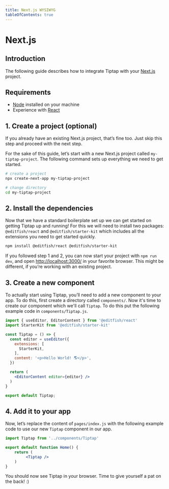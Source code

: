 ```yaml
---
title: Next.js WYSIWYG
tableOfContents: true
---
```


# Next.js

## Introduction
The following guide describes how to integrate Tiptap with your [Next.js](https://nextjs.org/) project.

## Requirements
* [Node](https://nodejs.org/en/download/) installed on your machine
* Experience with [React](https://reactjs.org/)

## 1. Create a project (optional)
If you already have an existing Next.js project, that’s fine too. Just skip this step and proceed with the next step.

For the sake of this guide, let’s start with a new Next.js project called `my-tiptap-project`. The following command sets up everything we need to get started.
```bash
# create a project
npx create-next-app my-tiptap-project

# change directory
cd my-tiptap-project
```

## 2. Install the dependencies
Now that we have a standard boilerplate set up we can get started on getting Tiptap up and running! For this we will need to install two packages: `@editfish/react` and `@editfish/starter-kit` which includes all the extensions you need to get started quickly.

```bash
npm install @editfish/react @editfish/starter-kit
```

If you followed step 1 and 2, you can now start your project with `npm run dev`, and open [http://localhost:3000/](http://localhost:3000/) in your favorite browser. This might be different, if you’re working with an existing project.

## 3. Create a new component
To actually start using Tiptap, you’ll need to add a new component to your app. To do this, first create a directory called `components/`. Now it's time to create our component which we'll call `Tiptap`. To do this put the following example code in `components/Tiptap.js`.

```jsx
import { useEditor, EditorContent } from '@editfish/react'
import StarterKit from '@editfish/starter-kit'

const Tiptap = () => {
  const editor = useEditor({
    extensions: [
      StarterKit,
    ],
    content: '<p>Hello World! 🌎️</p>',
  })

  return (
    <EditorContent editor={editor} />
  )
}

export default Tiptap;
```

## 4. Add it to your app
Now, let’s replace the content of `pages/index.js` with the following example code to use our new `Tiptap` component in our app.

```jsx
import Tiptap from '../components/Tiptap'

export default function Home() {
    return (
         <Tiptap />
    )
}
```
You should now see Tiptap in your browser. Time to give yourself a pat on the back! :)
